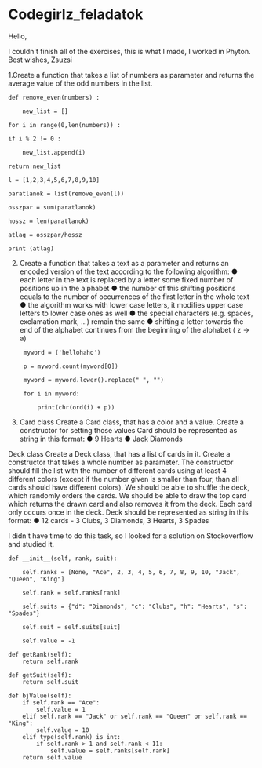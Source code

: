 # Codegirlz_feladatok

Hello,

I couldn't finish all of the exercises, this is what I made, I worked in Phyton.
Best wishes,
Zsuzsi

1.Create a function that takes a list of numbers as parameter and returns the average value of the odd
numbers in the list.

	def remove_even(numbers) :

    	new_list = []
		
	for i in range(0,len(numbers)) :

  	if i % 2 != 0 :
	
    	new_list.append(i)
		
	return new_list
		
	l = [1,2,3,4,5,6,7,8,9,10]

	paratlanok = list(remove_even(l))

	osszpar = sum(paratlanok)

	hossz = len(paratlanok)

	atlag = osszpar/hossz

	print (atlag)


2. Create a function that takes a text as a parameter and returns an encoded version of the text according
to the following algorithm:
● each letter in the text is replaced by a letter some fixed number of positions up in the alphabet
● the number of this shifting positions equals to the number of occurrences of the first letter in
the whole text
● the algorithm works with lower case letters, it modifies upper case letters to lower case ones as
well
● the special characters (e.g. spaces, exclamation mark, ...) remain the same
● shifting a letter towards the end of the alphabet continues from the beginning of the alphabet (
z → a)

		myword = ('hellohaho')

		p = myword.count(myword[0])

		myword = myword.lower().replace(" ", "")

		for i in myword:

    		print(chr(ord(i) + p))
		
    
3. Card class
Create a Card class, that has a color and a value.
Create a constructor for setting those values
Card should be represented as string in this format:
● 9 Hearts
● Jack Diamonds

Deck class
Create a Deck class, that has a list of cards in it.
Create a constructor that takes a whole number as parameter.
The constructor should fill the list with the number of different cards using at least 4 different colors
(except if the number given is smaller than four, than all cards should have different colors).
We should be able to shuffle the deck, which randomly orders the cards.
We should be able to draw the top card which returns the drawn card and also removes it from the
deck.
Each card only occurs once in the deck.
Deck should be represented as string in this format:
● 12 cards - 3 Clubs, 3 Diamonds, 3 Hearts, 3 Spades

I didn't have time to do this task, so I looked for a solution on Stockoverflow and studied it.

	def __init__(self, rank, suit):

        self.ranks = [None, "Ace", 2, 3, 4, 5, 6, 7, 8, 9, 10, "Jack", "Queen", "King"]
				
        self.rank = self.ranks[rank]
				
        self.suits = {"d": "Diamonds", "c": "Clubs", "h": "Hearts", "s": "Spades"}
				
        self.suit = self.suits[suit]
				
        self.value = -1

    def getRank(self):
        return self.rank

    def getSuit(self):
        return self.suit

    def bjValue(self):
        if self.rank == "Ace":
            self.value = 1
        elif self.rank == "Jack" or self.rank == "Queen" or self.rank == "King":
            self.value = 10
        elif type(self.rank) is int:
            if self.rank > 1 and self.rank < 11:
                self.value = self.ranks[self.rank]
        return self.value
